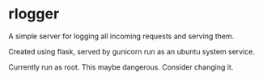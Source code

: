 # rlogger
A simple server for logging all incoming requests and serving them.

Created using flask, served by gunicorn run as an ubuntu system service.

Currently run as root. This maybe dangerous. Consider changing it.
